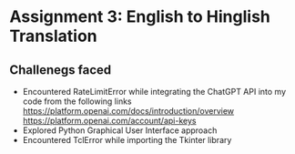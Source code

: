 # Assignment 3: English to Hinglish Translation
## Challenegs faced
- Encountered RateLimitError while integrating the ChatGPT API into my code from the following links
  https://platform.openai.com/docs/introduction/overview
  https://platform.openai.com/account/api-keys
- Explored Python Graphical User Interface approach
- Encountered TclError while importing the Tkinter library
